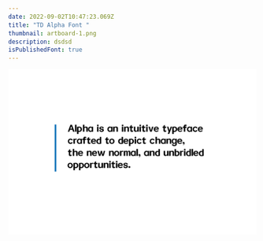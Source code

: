 ```yaml
---
date: 2022-09-02T10:47:23.069Z
title: "TD Alpha Font "
thumbnail: artboard-1.png
description: dsdsd
isPublishedFont: true
---
```

![](artboard-1-copy.png)